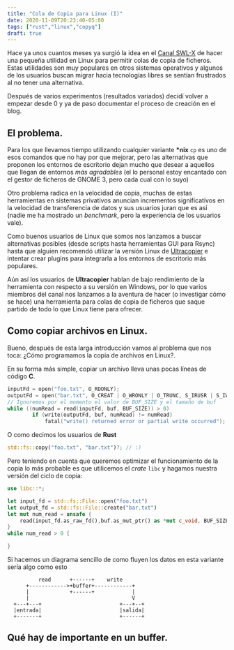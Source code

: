 ```yaml
---
title: "Cola de Copia para Linux (I)"
date: 2020-11-09T20:23:40-05:00
tags: ["rust","linux","copyq"]
draft: true
---
```


Hace ya unos cuantos meses ya surgió la idea en el [Canal
SWL-X](https://t.me/blogswlx) de hacer una pequeña utilidad en Linux
para permitir colas de copia de ficheros. Estas utilidades son muy
populares en otros sistemas operativos y algunos de los usuarios
buscan migrar hacia tecnologías libres se sentían frustrados al no
tener una alternativa.

Después de varios experimentos (resultados variados) decidí volver a
empezar desde 0 y ya de paso documentar el proceso de creación en el
blog.


## El problema.

Para los que llevamos tiempo utilizando cualquier variante **\*nix**
`cp` es uno de esos comandos que no hay por que mejorar, pero las
alternativas que proponen los entornos de escritorio dejan mucho que
desear a aquellos que llegan de entornos _más agradables_ (el lo
personal estoy encantado con el gestor de ficheros de GNOME 3, pero
cada cual con lo suyo)

Otro problema radica en la velocidad de copia, muchas de estas
herramientas en sistemas privativos anuncian incrementos
significativos en la velocidad de transferencia de datos y sus
usuarios juran que es así (nadie me ha mostrado un _benchmark_, pero
la experiencia de los usuarios vale).

Como buenos usuarios de Linux que somos nos lanzamos a buscar
alternativas posibles (desde scripts hasta herramientas GUI para
Rsync) hasta que alguien recomendó utilizar la versión Linux de
[Ultracopier](https://github.com/alphaonex86/Ultracopier) e intentar
crear plugins para integrarla a los entornos de escritorio más populares.

Aún así los usuarios de **Ultracopier** hablan de bajo rendimiento de
la herramienta con respecto a su versión en Windows, por lo que varios
miembros del canal nos lanzamos a la aventura de hacer (o investigar
cómo se hace) una herramienta para colas de copia de ficheros que
saque partido de todo lo que Linux tiene para ofrecer.


## Como copiar archivos en Linux.

Bueno, después de esta larga introducción vamos al problema que nos toca:
¿Cómo programamos la copia de archivos en Linux?.

En su forma más simple, copiar un archivo lleva unas pocas líneas de código **C**.

```c
inputFd = open("foo.txt", O_RDONLY);
outputFd = open("bar.txt", O_CREAT | O_WRONLY | O_TRUNC, S_IRUSR | S_IWUSR);
// Ignoremos por el momento el valor de BUF_SIZE y el tamaño de buf
while ((numRead = read(inputFd, buf, BUF_SIZE)) > 0)
        if (write(outputFd, buf, numRead) != numRead)
            fatal("write() returned error or partial write occurred");
```

O como decimos los usuarios de **Rust**

```rust
std::fs::copy("foo.txt", "bar.txt")?; // :)
```

Pero teniendo en cuenta que queremos optimizar el funcionamiento de la copia
lo más probable es que utilicemos el _crate_ `libc` y hagamos nuestra versión
del ciclo de copia:

```rust
use libc::*;

let input_fd = std::fs::File::open("foo.txt")
let output_fd = std::fs::File::create("bar.txt")
let mut num_read = unsafe {
	read(input_fd.as_raw_fd(),buf.as_mut_ptr() as *mut c_void, BUF_SIZE as usize) as usize
}
while num_read > 0 {

}
```

Si hacemos un diagrama sencillo de como fluyen los datos en esta
variante sería algo como esto

```
          read      +------+   	write
      +------------>+buffer+------------+
      |             +------+            |
      |                                 V
  +---+---+                         +---+--+
  |entrada|                         |salida|
  +-------+                         +------+
```

## Qué hay de importante en un buffer.
